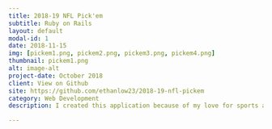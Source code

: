 ```yaml
---
title: 2018-19 NFL Pick'em
subtitle: Ruby on Rails
layout: default
modal-id: 1
date: 2018-11-15
img: [pickem1.png, pickem2.png, pickem3.png, pickem4.png]
thumbnail: pickem1.png
alt: image-alt
project-date: October 2018
client: View on Github
site: https://github.com/ethanlow23/2018-19-nfl-pickem
category: Web Development
description: I created this application because of my love for sports and the popularity of fantasy sports. I built a web scraper using BeautifulSoup to acquire the schedule for the NFL season and the scores after each week. The database is updated using cron jobs that is set to run after each day there is at least one game played. The app is like other traditional fantasy pick'em leagues where, every week, you make picks based on who you believe will win. You and your friends can compete against each other through groups and see who has the highest score by the end of the season.

---
```

